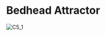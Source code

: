 # Bedhead Attractor

![C5_1](https://user-images.githubusercontent.com/36861752/85953015-4f0b3400-b9a8-11ea-94cd-fb127fa989cd.png)
